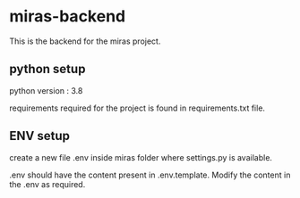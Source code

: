 # miras-backend
This is the backend for the miras project.

## python setup
python version : 3.8

requirements required for the project is found in requirements.txt file.

## ENV setup

create a new file .env inside miras folder where settings.py is available.

.env should have the content present in .env.template. Modify the content in the .env as required.

